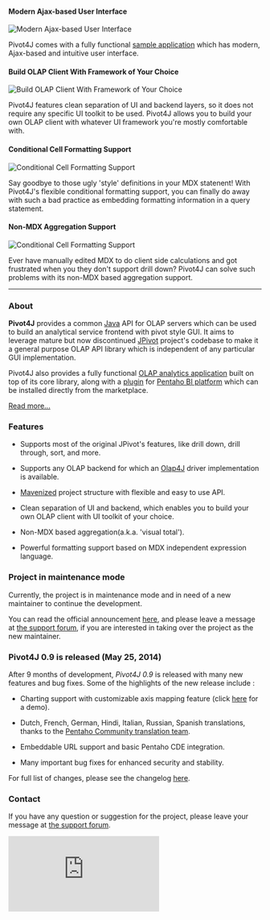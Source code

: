 #### Modern Ajax-based User Interface

![Modern Ajax-based User Interface](img/carousel-ui.png)

Pivot4J comes with a fully functional [sample application][analytics] which has 
modern, Ajax-based and intuitive user interface.

#### Build OLAP Client With Framework of Your Choice

![Build OLAP Client With Framework of Your Choice](img/carousel-frameworks.png)

Pivot4J features clean separation of UI and backend layers, so it does not require 
any specific UI toolkit to be used. Pivot4J allows you to build your own OLAP client 
with whatever UI framework you're mostly comfortable with.

#### Conditional Cell Formatting Support

![Conditional Cell Formatting Support](img/carousel-properties.png)

Say goodbye to those ugly 'style' definitions in your MDX statenent! With Pivot4J's 
flexible conditional formatting support, you can finally do away with such a bad 
practice as embedding formatting information in a query statement.

#### Non-MDX Aggregation Support

![Conditional Cell Formatting Support](img/carousel-aggregation.png)

Ever have manually edited MDX to do client side calculations and got frustrated when 
you they don't support drill down? Pivot4J can solve such problems with its non-MDX 
based aggregation support.

---

### About

**Pivot4J** provides a common [Java][java-site] API for OLAP servers which can be used 
to build an analytical service frontend with pivot style GUI. It aims to leverage mature 
but now discontinued [JPivot][jpivot-site] project's	codebase to make it a general purpose 
OLAP API library which is independent of any particular GUI implementation.

Pivot4J also provides a fully functional [OLAP analytics application][analytics] built 
on top of its core library, along with a [plugin][pentaho-plugin] for 
[Pentaho BI platform][pentaho-site] which can be installed directly from the marketplace.

[Read more...][about]

### Features

* Supports most of the original JPivot's features, like drill down, drill through, sort, and more.

* Supports any OLAP backend for which an [Olap4J][olap4j-site] driver implementation is available.

* [Mavenized][maven-site] project structure with flexible and easy to use API. 

* Clean separation of UI and backend, which enables you to build your own OLAP client with UI toolkit of your choice.

* Non-MDX based aggregation(a.k.a. 'visual total').

* Powerful formatting support based on MDX independent expression language.

### Project in maintenance mode

Currently, the project is in maintenance mode and in need of a new maintainer to 
continue the development.

You can read the official announcement [here](https://groups.google.com/forum/#!topic/pivot4j-list/ipDSfjcvo0M), 
and please leave a message at [the support forum][forum-site], if you are interested in taking over the project 
as the new maintainer.

### Pivot4J 0.9 is released (May 25, 2014)

After 9 months of development, *Pivot4J 0.9* is released with many new features and 
bug fixes. Some of the highlights of the new release include :

* Charting support with customizable axis mapping feature (click [here][chart-demo] for a demo).

* Dutch, French, German, Hindi, Italian, Russian, Spanish translations, thanks to the [Pentaho Community translation team][pentaho-langpack].

* Embeddable URL support and basic Pentaho CDE integration. 

* Many important bug fixes for enhanced security and stability.

For full list of changes, please see the changelog [here][changelog].
	
### Contact

If you have any question or suggestion for the project, please leave your message at [the support forum][forum-site].

<iframe allowtransparency="true" frameborder="0" scrolling="no" 
	src="http://platform.twitter.com/widgets/follow_button.html?screen_name=pivot4j" class="twitter-frame"></iframe>

[about]: ./about.html
[analytics]: ./analytics.html
[pentaho-plugin]: ./pentaho.html
[changelog]: ./changes-report.html
[chart-demo]: http://www.youtube.com/watch?v=eVN0GfXCJyI
[pentaho-langpack]: https://github.com/webdetails/pentahoLanguagePacks

[forum-site]: http://groups.google.com/d/forum/pivot4j-list
[java-site]: http://www.java.com
[maven-site]: http://maven.apache.org
[maven-skin-site]: http://github.com/andriusvelykis/reflow-maven-skin
[jpivot-site]: http://jpivot.sourceforge.net
[olap4j-site]: http://www.olap4j.org
[mondrian-site]: http://mondrian.pentaho.com
[pentaho-site]: http://community.pentaho.com/
[primefaces-site]: http://www.primefaces.org/
[it4biz-site]: http://www.it4biz.com.br
